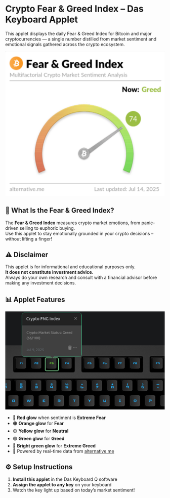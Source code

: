 # Crypto Fear & Greed Index – Das Keyboard Applet

This applet displays the daily Fear & Greed Index for Bitcoin and major cryptocurrencies — a single number distilled from market sentiment and emotional signals gathered across the crypto ecosystem.

![Crypto FNG Speedometer](assets/speedometer.png "Crypto FNG Speedometer")

## 🧠 What Is the Fear & Greed Index?

The **Fear & Greed Index** measures crypto market emotions, from panic-driven selling to euphoric buying.  
Use this applet to stay emotionally grounded in your crypto decisions – without lifting a finger!

## ⚠️ Disclaimer

This applet is for informational and educational purposes only.  
**It does not constitute investment advice.**  
Always do your own research and consult with a financial advisor before making any investment decisions.

## 📊 Applet Features

![Crypto FNG Applet Preview](assets/image.png "Crypto FNG Index")

- 🔴 **Red glow** when sentiment is **Extreme Fear**
- 🟠 **Orange glow** for **Fear**
- 🟡 **Yellow glow** for **Neutral**
- 🟢 **Green glow** for **Greed**
- 💚 **Bright green glow** for **Extreme Greed**
- 📡 Powered by real-time data from [alternative.me](https://alternative.me/crypto/fear-and-greed-index/)

## ⚙️ Setup Instructions

1. **Install this applet** in the Das Keyboard Q software
2. **Assign the applet to any key** on your keyboard
3. Watch the key light up based on today’s market sentiment!
